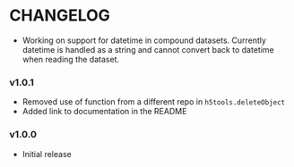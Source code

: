 # CHANGELOG


- Working on support for datetime in compound datasets. Currently datetime is handled as a string and cannot convert back to datetime when reading the dataset. 

### v1.0.1
- Removed use of function from a different repo in ```h5tools.deleteObject```
- Added link to documentation in the README

### v1.0.0
- Initial release
